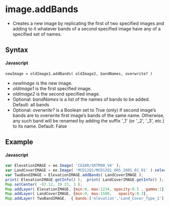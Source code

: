 # image.addBands
- Creates a new image by replicating the first of two specified images and adding to it whatever bands of a second specified image have any of a specified set of names.

## Syntax

#### Javascript
```
newImage = oldImage1.addBands( oldImage2, bandNames, overwrite? )  
```

- *newImage* is the new image.
- *oldImage1* is the first specified image.
- *oldImage2* is the second specified image.
- Optional: *bandNames* is a list of the names of bands to be added.  Default: all bands
- Optional: *overwrite?* is a Boolean set to True (only) if second image’s bands are to overwrite first image’s bands of the same name.  Otherwise, any such band will be renamed by adding the suffix '_1' 
(or '_2', '_3', etc.) to its name.  Default: False 

## Example

#### Javascript
```javascript
var ElevationIMAGE = ee.Image( 'CGIAR/SRTM90_V4' );	
var LandCoverIMAGE = ee.Image( 'MCD12Q1/MCD12Q1_005_2001_01_01' ).select(['Land_Cover_Type_1']).multiply(100) ;
var TwoBandIMAGE = ElevationIMAGE.addBands( LandCoverIMAGE );
print( ElevationIMAGE.getInfo() );  print( LandCoverIMAGE.getInfo() ); print( TwoBandIMAGE.getInfo() );   
Map.setCenter( -97.12, 39.23, 3 );
Map.addLayer( ElevationIMAGE, {min:0, max:1234, opacity:0.5 , gamma:1}, 'Elevation' );
Map.addLayer( LandCoverIMAGE, {min:0, max:1500,   opacity:0.3},           'LandCover' );
Map.addLayer( TwoBandIMAGE,  { bands:['elevation','Land_Cover_Type_1'], gain:0.4, bias:[1,9] }, 'Composite');
```
